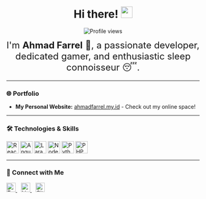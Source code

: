 <h1 align="center">
  Hi there! <img src="https://raw.githubusercontent.com/MartinHeinz/MartinHeinz/master/wave.gif" width="30px" />
</h1>

<p align="center">
  <img src="https://visitor-badge.deta.dev/badge?page_id=EnvyL27.EnvyL27" alt="Profile views" />
</p>

<div align="center" style="font-size: 24px; margin-bottom: 20px;">
  I'm <b>Ahmad Farrel</b> 👋, a passionate developer, dedicated gamer, and enthusiastic sleep connoisseur 😴.
</div>

---

### 🌐 Portfolio

- **My Personal Website:** [ahmadfarrel.my.id](https://ahmadfarrel.my.id) - Check out my online space!

---

### 🛠️ Technologies & Skills

<p align="left">
  <img src="https://cdn.jsdelivr.net/gh/devicons/devicon/icons/react/react-original.svg" alt="React" width="32" height="32" />
  <img src="https://cdn.jsdelivr.net/gh/devicons/devicon/icons/angularjs/angularjs-original.svg" alt="Angular" width="32" height="32" />
  <img src="https://cdn.jsdelivr.net/gh/devicons/devicon/icons/laravel/laravel-plain.svg" alt="Laravel" width="32" height="32" />
  <img src="https://cdn.jsdelivr.net/gh/devicons/devicon/icons/nodejs/nodejs-original.svg" alt="Node.js" width="32" height="32" />
  <img src="https://cdn.jsdelivr.net/gh/devicons/devicon/icons/python/python-original.svg" alt="Python" width="32" height="32" />
  <img src="https://cdn.jsdelivr.net/gh/devicons/devicon/icons/php/php-original.svg" alt="PHP" width="32" height="32" />
</p>

---

### 🔗 Connect with Me

<p align="left">
  <a href="https://twitter.com/your_twitter" target="_blank" rel="noopener noreferrer" style="margin-right:10px;">
    <img src="https://cdn.jsdelivr.net/npm/simple-icons@v9/icons/twitter.svg" alt="Twitter" width="24" height="24" />
  </a>
  <a href="https://linkedin.com/in/your_linkedin" target="_blank" rel="noopener noreferrer" style="margin-right:10px;">
    <img src="https://cdn.jsdelivr.net/npm/simple-icons@v9/icons/linkedin.svg" alt="LinkedIn" width="24" height="24" />
  </a>
  <a href="https://github.com/EnvyL27" target="_blank" rel="noopener noreferrer" style="margin-right:10px;">
    <img src="https://cdn.jsdelivr.net/npm/simple-icons@v9/icons/github.svg" alt="GitHub" width="24" height="24" />
  </a>
  <!-- Add more social links here -->
</p>
